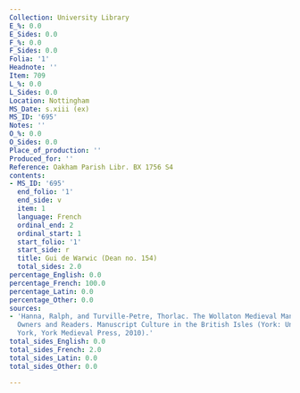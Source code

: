 ```yaml
---
Collection: University Library
E_%: 0.0
E_Sides: 0.0
F_%: 0.0
F_Sides: 0.0
Folia: '1'
Headnote: ''
Item: 709
L_%: 0.0
L_Sides: 0.0
Location: Nottingham
MS_Date: s.xiii (ex)
MS_ID: '695'
Notes: ''
O_%: 0.0
O_Sides: 0.0
Place_of_production: ''
Produced_for: ''
Reference: Oakham Parish Libr. BX 1756 S4
contents:
- MS_ID: '695'
  end_folio: '1'
  end_side: v
  item: 1
  language: French
  ordinal_end: 2
  ordinal_start: 1
  start_folio: '1'
  start_side: r
  title: Gui de Warwic (Dean no. 154)
  total_sides: 2.0
percentage_English: 0.0
percentage_French: 100.0
percentage_Latin: 0.0
percentage_Other: 0.0
sources:
- 'Hanna, Ralph, and Turville-Petre, Thorlac. The Wollaton Medieval Manuscripts: Texts,
  Owners and Readers. Manuscript Culture in the British Isles (York: University of
  York, York Medieval Press, 2010).'
total_sides_English: 0.0
total_sides_French: 2.0
total_sides_Latin: 0.0
total_sides_Other: 0.0

---
```

